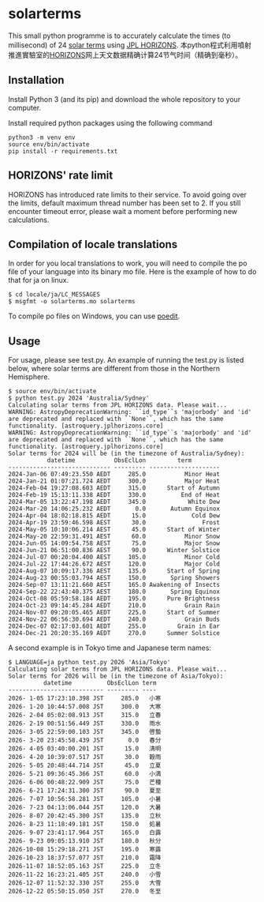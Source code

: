 # solarterms
This small python programme is to accurately calculate the times (to millisecond) of 24 [solar terms](https://en.wikipedia.org/wiki/Solar_term)
using [JPL HORIZONS](https://ssd.jpl.nasa.gov/).
本python程式利用噴射推進實驗室的[HORIZONS](https://ssd.jpl.nasa.gov/)网上天文数据精确计算24节气时间（精确到毫秒）。

## Installation
Install Python 3 (and its pip) and download the whole repository to your computer. 

Install required python packages using the following command
```
python3 -m venv env
source env/bin/activate
pip install -r requirements.txt
```

## HORIZONS' rate limit
HORIZONS has introduced rate limits to their service. To avoid going over the limits, default maximum thread number has been set to 2. If you still encounter timeout error, please wait a moment before performing new calculations. 

## Compilation of locale translations
In order for you local translations to work, you will need to compile the po file of your language into its binary mo file. Here is the example of how to do that for ja on linux.
```
$ cd locale/ja/LC_MESSAGES
$ msgfmt -o solarterms.mo solarterms
```
To compile po files on Windows, you can use [poedit](https://poedit.net/).

## Usage
For usage, please see test.py. An example of running the test.py is listed below, where solar terms are different from those in the Northern Hemisphere.
```
$ source env/bin/activate
$ python test.py 2024 'Australia/Sydney'
Calculating solar terms from JPL HORIZONS data. Please wait...
WARNING: AstropyDeprecationWarning: ``id_type``s 'majorbody' and 'id' are deprecated and replaced with ``None``, which has the same functionality. [astroquery.jplhorizons.core]
WARNING: AstropyDeprecationWarning: ``id_type``s 'majorbody' and 'id' are deprecated and replaced with ``None``, which has the same functionality. [astroquery.jplhorizons.core]
Solar terms for 2024 will be (in the timezone of Australia/Sydney):
           datetime           ObsEclLon         term
----------------------------- --------- --------------------
2024-Jan-06 07:49:23.550 AEDT     285.0           Minor Heat
2024-Jan-21 01:07:21.724 AEDT     300.0           Major Heat
2024-Feb-04 19:27:08.603 AEDT     315.0      Start of Autumn
2024-Feb-19 15:13:11.338 AEDT     330.0          End of Heat
2024-Mar-05 13:22:47.198 AEDT     345.0            White Dew
2024-Mar-20 14:06:25.232 AEDT       0.0       Autumn Equinox
2024-Apr-04 18:02:18.815 AEDT      15.0             Cold Dew
2024-Apr-19 23:59:46.598 AEST      30.0                Frost
2024-May-05 10:10:06.214 AEST      45.0      Start of Winter
2024-May-20 22:59:31.491 AEST      60.0           Minor Snow
2024-Jun-05 14:09:54.758 AEST      75.0           Major Snow
2024-Jun-21 06:51:00.836 AEST      90.0      Winter Solstice
2024-Jul-07 00:20:04.400 AEST     105.0           Minor Cold
2024-Jul-22 17:44:26.672 AEST     120.0           Major Cold
2024-Aug-07 10:09:17.336 AEST     135.0      Start of Spring
2024-Aug-23 00:55:03.794 AEST     150.0       Spring Showers
2024-Sep-07 13:11:21.660 AEST     165.0 Awakening of Insects
2024-Sep-22 22:43:40.375 AEST     180.0       Spring Equinox
2024-Oct-08 05:59:58.184 AEDT     195.0      Pure Brightness
2024-Oct-23 09:14:45.284 AEDT     210.0           Grain Rain
2024-Nov-07 09:20:05.465 AEDT     225.0      Start of Summer
2024-Nov-22 06:56:30.694 AEDT     240.0           Grain Buds
2024-Dec-07 02:17:03.601 AEDT     255.0         Grain in Ear
2024-Dec-21 20:20:35.169 AEDT     270.0      Summer Solstice
```
A second example is in Tokyo time and Japanese term names:
```
$ LANGUAGE=ja python test.py 2026 'Asia/Tokyo'
Calculating solar terms from JPL HORIZONS data. Please wait...
Solar terms for 2026 will be (in the timezone of Asia/Tokyo):
          datetime          ObsEclLon term
--------------------------- --------- ----
2026- 1-05 17:23:10.398 JST     285.0   小寒
2026- 1-20 10:44:57.008 JST     300.0   大寒
2026- 2-04 05:02:08.913 JST     315.0   立春
2026- 2-19 00:51:56.449 JST     330.0   雨水
2026- 3-05 22:59:00.103 JST     345.0   啓蟄
2026- 3-20 23:45:58.439 JST       0.0   春分
2026- 4-05 03:40:00.201 JST      15.0   清明
2026- 4-20 10:39:07.517 JST      30.0   穀雨
2026- 5-05 20:48:44.714 JST      45.0   立夏
2026- 5-21 09:36:45.366 JST      60.0   小満
2026- 6-06 00:48:22.909 JST      75.0   芒種
2026- 6-21 17:24:31.300 JST      90.0   夏至
2026- 7-07 10:56:58.281 JST     105.0   小暑
2026- 7-23 04:13:06.044 JST     120.0   大暑
2026- 8-07 20:42:45.300 JST     135.0   立秋
2026- 8-23 11:18:49.181 JST     150.0   処暑
2026- 9-07 23:41:17.964 JST     165.0   白露
2026- 9-23 09:05:13.910 JST     180.0   秋分
2026-10-08 15:29:18.271 JST     195.0   寒露
2026-10-23 18:37:57.077 JST     210.0   霜降
2026-11-07 18:52:05.163 JST     225.0   立冬
2026-11-22 16:23:21.405 JST     240.0   小雪
2026-12-07 11:52:32.330 JST     255.0   大雪
2026-12-22 05:50:15.050 JST     270.0   冬至
```
